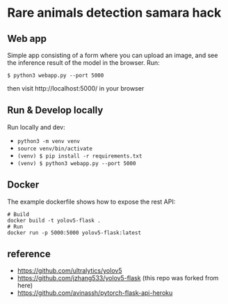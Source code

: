 # Rare animals detection samara hack 

## Web app
Simple app consisting of a form where you can upload an image, and see the inference result of the model in the browser. Run:

`$ python3 webapp.py --port 5000`

then visit http://localhost:5000/ in your browser


## Run & Develop locally
Run locally and dev:
* `python3 -m venv venv`
* `source venv/bin/activate`
* `(venv) $ pip install -r requirements.txt`
* `(venv) $ python3 webapp.py --port 5000`

## Docker
The example dockerfile shows how to expose the rest API:
```
# Build
docker build -t yolov5-flask .
# Run
docker run -p 5000:5000 yolov5-flask:latest
```

## reference
- https://github.com/ultralytics/yolov5
- https://github.com/jzhang533/yolov5-flask (this repo was forked from here)
- https://github.com/avinassh/pytorch-flask-api-heroku

